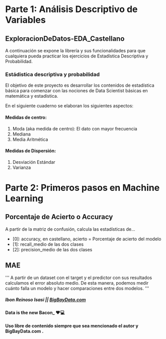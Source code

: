 # Parte 1: Análisis Descriptivo de Variables 
## ExploracionDeDatos-EDA_Castellano
A continuación se expone la librería y sus funcionalidades para que cualquiera pueda practicar los ejercicios de Estadística Descriptiva y Probabilidad.

### Estádistica descriptiva y probabilidad
El objetivo de este proyecto es desarrollar los contenidos de estadística básica para comenzar con las nociones de Data Scientist básicas en matemática y estadística.

En el siguiente cuaderno se elaboran los siguientes aspectos:

#### Medidas de centro:
1. Moda (aka medida de centro): El dato con mayor frecuencia
2. Mediana
3. Media Aritmética

#### Medidas de Dispersión:
1. Desviación Estándar
2. Varianza
# Parte 2: Primeros pasos en Machine Learning
## Porcentaje de Acierto o Accuracy
  A partir de la matriz de confusión, calcula las estadísticas de...
  - [0]: accuracy, en castellano, acierto = Porcentaje de acierto del modelo
  - [1]: recall_medio de las dos clases
  - [2]: precision_medio de las dos clases 

## MAE
'''
  A partir de un dataset con el target y el predictor con sus resultados
  calculamos el error absoluto medio. De esta manera, podemos medir cuánto falla un modelo y hacer comparaciones entre dos modelos. 
'''

##### Ibon Reinoso Isasi || [BigBayData.com](https://www.bigbaydata.com/)
#### Data is the new Bacon_ ❤️💻

**Uso libre de contenido siempre que sea mencionado el autor y BigBayData.com .**
